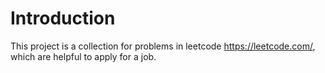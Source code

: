 # Introduction

This project is a collection for problems in leetcode <https://leetcode.com/>, which are helpful to apply for a job. 
